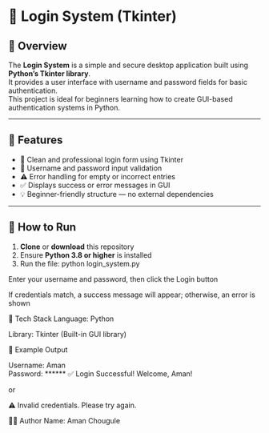 # 🔐 Login System (Tkinter)

## 🧠 Overview  
The **Login System** is a simple and secure desktop application built using **Python’s Tkinter library**.  
It provides a user interface with username and password fields for basic authentication.  
This project is ideal for beginners learning how to create GUI-based authentication systems in Python.

---

## 🎨 Features  
- 🧾 Clean and professional login form using Tkinter  
- 🔑 Username and password input validation  
- ⚠️ Error handling for empty or incorrect entries  
- ✅ Displays success or error messages in GUI  
- 💡 Beginner-friendly structure — no external dependencies  

---

## 🚀 How to Run  
1. **Clone** or **download** this repository  
2. Ensure **Python 3.8 or higher** is installed  
3. Run the file:
   python login_system.py
   
Enter your username and password, then click the Login button

If credentials match, a success message will appear; otherwise, an error is shown

🧰 Tech Stack
Language: Python

Library: Tkinter (Built-in GUI library)

📸 Example Output

Username: Aman  
Password: ******
✅ Login Successful! Welcome, Aman!

or 

⚠️ Invalid credentials. Please try again.


👨‍💻 Author
Name: Aman Chougule
